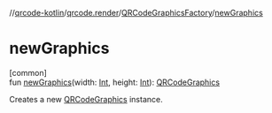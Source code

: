 //[qrcode-kotlin](../../../index.md)/[qrcode.render](../index.md)/[QRCodeGraphicsFactory](index.md)/[newGraphics](new-graphics.md)

# newGraphics

[common]\
fun [newGraphics](new-graphics.md)(width: [Int](https://kotlinlang.org/api/latest/jvm/stdlib/kotlin/-int/index.html), height: [Int](https://kotlinlang.org/api/latest/jvm/stdlib/kotlin/-int/index.html)): [QRCodeGraphics](../-q-r-code-graphics/index.md)

Creates a new [QRCodeGraphics](../-q-r-code-graphics/index.md) instance.
